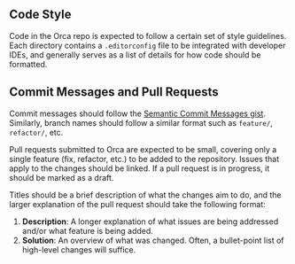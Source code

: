 ## Code Style

Code in the Orca repo is expected to follow a certain set of style guidelines. Each directory contains a `.editorconfig` file to be integrated with developer IDEs, and generally serves as a list of details for how code should be formatted.

## Commit Messages and Pull Requests

Commit messages should follow the [Semantic Commit Messages gist](https://gist.github.com/joshbuchea/6f47e86d2510bce28f8e7f42ae84c716). Similarly, branch names should follow a similar format such as `feature/`, `refactor/`, etc.

Pull requests submitted to Orca are expected to be small, covering only a single feature (fix, refactor, etc.) to be added to the repository. Issues that apply to the changes should be linked. If a pull request is in progress, it should be marked as a draft.

Titles should be a brief description of what the changes aim to do, and the larger explanation of the pull request should take the following format:

1. **Description**: A longer explanation of what issues are being addressed and/or what feature is being added.
2. **Solution**: An overview of what was changed. Often, a bullet-point list of high-level changes will suffice.
